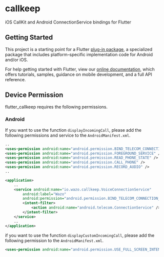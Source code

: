 # callkeep

iOS CallKit and Android ConnectionService bindings for Flutter

## Getting Started

This project is a starting point for a Flutter
[plug-in package](https://flutter.dev/developing-packages/),
a specialized package that includes platform-specific implementation code for
Android and/or iOS.

For help getting started with Flutter, view our 
[online documentation](https://flutter.dev/docs), which offers tutorials, 
samples, guidance on mobile development, and a full API reference.

## Device Permission

flutter_callkeep requires the following permissions.

### Android

If you want to use the function `displayIncomingCall`, please add the following permissions and service to the `AndroidManifest.xml`.

```xml
..
<uses-permission android:name="android.permission.BIND_TELECOM_CONNECTION_SERVICE" />
<uses-permission android:name="android.permission.FOREGROUND_SERVICE" />
<uses-permission android:name="android.permission.READ_PHONE_STATE" />
<uses-permission android:name="android.permission.CALL_PHONE" />
<uses-permission android:name="android.permission.RECORD_AUDIO" />
..
```
```xml
<application>
    ..
    <service android:name="io.wazo.callkeep.VoiceConnectionService"
        android:label="Wazo"
        android:permission="android.permission.BIND_TELECOM_CONNECTION_SERVICE">
        <intent-filter>
            <action android:name="android.telecom.ConnectionService" />
        </intent-filter>
    </service>
    ..
</application>
```

if you want to use the function `displayCustomIncomingCall`, please add the following permission to the `AndroidManifest.xml`.

```xml
<uses-permission android:name="android.permission.USE_FULL_SCREEN_INTENT" />
```